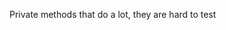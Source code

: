 <!--
id: 396255688
link: http://kevinisom.info/post/396255688/private-methods-that-do-a-lot-they-are-hard-to
slug: private-methods-that-do-a-lot-they-are-hard-to
date: Thu Feb 18 2010 20:48:20 GMT+1300 (NZDT)
raw: {"blog_name":"kevinisom","id":396255688,"post_url":"http://kevinisom.info/post/396255688/private-methods-that-do-a-lot-they-are-hard-to","slug":"private-methods-that-do-a-lot-they-are-hard-to","type":"text","date":"2010-02-18 07:48:20 GMT","timestamp":1266479300,"state":"published","format":"html","reblog_key":"scuHAubD","tags":[],"short_url":"http://tmblr.co/Zw68YyNdc78","highlighted":[],"feed_item":"http://twitter.com/kev_nz/statuses/9271567297","from_feed_id":"650289","note_count":0,"title":null,"body":"<p>Private methods that do a lot, they are hard to test</p>"}
publish: 2010-02-018
tags: 
title: null
-->


Private methods that do a lot, they are hard to test


